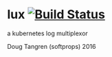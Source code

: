 # lux [![Build Status](https://travis-ci.org/softprops/lux.svg?branch=master)](https://travis-ci.org/softprops/lux) 

a kubernetes log multiplexor

Doug Tangren (softprops) 2016
